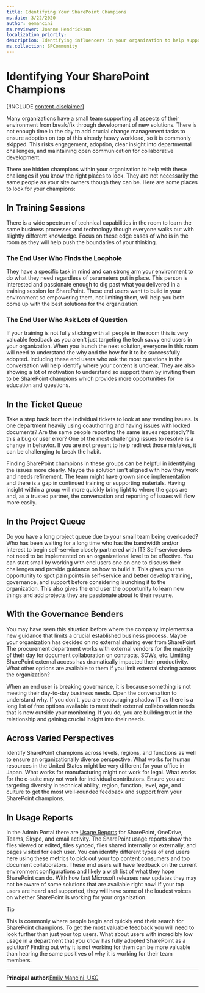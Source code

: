 ```yaml
---
title: Identifying Your SharePoint Champions
ms.date: 3/22/2020
author: eemancini
ms.reviewer: Joanne Hendrickson
localization_priority: 
description: Identifying influencers in your organization to help support SharePoint and Office 365 initiatives through feedback, change management support, and self-service opportunities.
ms.collection: SPCommunity
---
```

 
# Identifying Your SharePoint Champions

[!INCLUDE [content-disclaimer](includes/content-disclaimer.md)]

Many organizations have a small team supporting all aspects of their environment from break/fix through development of new solutions. There is not enough time in the day to add crucial change management tasks to ensure adoption on top of this already heavy workload, so it is commonly skipped. This risks engagement, adoption, clear insight into departmental challenges, and maintaining open communication for collaborative development.

There are hidden champions within your organization to help with these challenges if you know the right places to look. They are not necessarily the same people as your site owners though they can be. Here are some places to look for your champions:

## In Training Sessions

There is a wide spectrum of technical capabilities in the room to learn the same business processes and technology though everyone walks out with slightly different knowledge. Focus on these edge cases of who is in the room as they will help push the boundaries of your thinking.

### The End User Who Finds the Loophole

They have a specific task in mind and can strong arm your environment to do what they need regardless of parameters put in place. This person is interested and passionate enough to dig past what you delivered in a training session for SharePoint. These end users want to build in your environment so empowering them, not limiting them, will help you both come up with the best solutions for the organization.

### The End User Who Ask Lots of Question

If your training is not fully sticking with all people in the room this is very valuable feedback as you aren't just targeting the tech savvy end users in your organization. When you launch the next solution, everyone in this room will need to understand the why and the how for it to be successfully adopted. Including these end users who ask the most questions in the conversation will help identify where your content is unclear. They are also showing a lot of motivation to understand so support them by inviting them to be SharePoint champions which provides more opportunities for education and questions.

## In the Ticket Queue

Take a step back from the individual tickets to look at any trending issues. Is one department heavily using coauthoring and having issues with locked documents? Are the same people reporting the same issues repeatedly? Is this a bug or user error? One of the most challenging issues to resolve is a change in behavior. If you are not present to help redirect those mistakes, it can be challenging to break the habit.

Finding SharePoint champions in these groups can be helpful in identifying the issues more clearly. Maybe the solution isn't aligned with how they work and needs refinement. The team might have grown since implementation and there is a gap in continued training or supporting materials. Having insight within a group will more quickly bring light to where the gaps are and, as a trusted partner, the conversation and reporting of issues will flow more easily.

## In the Project Queue

Do you have a long project queue due to your small team being overloaded? Who has been waiting for a long time who has the bandwidth and/or interest to begin self-service closely partnered with IT? Self-service does not need to be implemented on an organizational level to be effective. You can start small by working with end users one on one to discuss their challenges and provide guidance on how to build it. This gives you the opportunity to spot pain points in self-service and better develop training, governance, and support before considering launching it to the organization. This also gives the end user the opportunity to learn new things and add projects they are passionate about to their resume.

## With the Governance Benders

You may have seen this situation before where the company implements a new guidance that limits a crucial established business process. Maybe your organization has decided on no external sharing ever from SharePoint. The procurement department works with external vendors for the majority of their day for document collaboration on contracts, SOWs, etc. Limiting SharePoint external access has dramatically impacted their productivity. What other options are available to them if you limit external sharing across the organization?

When an end user is breaking governance, it is because something is not meeting their day-to-day business needs. Open the conversation to understand why. If you don't, you are encouraging shadow IT as there is a long list of free options available to meet their external collaboration needs that is now outside your monitoring. If you do, you are building trust in the relationship and gaining crucial insight into their needs.

## Across Varied Perspectives

Identify SharePoint champions across levels, regions, and functions as well to ensure an organizationally diverse perspective. What works for human resources in the United States might be very different for your office in Japan. What works for manufacturing might not work for legal. What works for the c-suite may not work for individual contributors. Ensure you are targeting diversity in technical ability, region, function, level, age, and culture to get the most well-rounded feedback and support from your SharePoint champions.

## In Usage Reports

In the Admin Portal there are [Usage Reports](https://admin.microsoft.com/Adminportal/Home?source=applauncher#/reportsUsage) for SharePoint, OneDrive, Teams, Skype, and email activity. The SharePoint usage reports show the files viewed or edited, files synced, files shared internally or externally, and pages visited for each user. You can identify different types of end users here using these metrics to pick out your top content consumers and top document collaborators. These end users will have feedback on the current environment configurations and likely a wish list of what they hope SharePoint can do. With how fast Microsoft releases new updates they may not be aware of some solutions that are available right now! If your top users are heard and supported, they will have some of the loudest voices on whether SharePoint is working for your organization.

> [!TIP]
> This is commonly where people begin and quickly end their search for SharePoint champions. To get the most valuable feedback you will need to look further than just your top users. What about users with incredibly low usage in a department that you know has fully adopted SharePoint as a solution? Finding out why it is not working for them can be more valuable than hearing the same positives of why it is working for their team members.


---

**Principal author**:[Emily Mancini, UXC](http://www.linkedin.com/in/eemancini)

---

